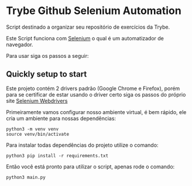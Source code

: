 # Trybe Github Selenium Automation
Script destinado a organizar seu repositório de exercícios da Trybe.

Este Script funciona com [Selenium](https://www.selenium.dev/) o qual é um automatizador de navegador.

Para usar siga os passos a seguir:


## Quickly setup to start
Este projeto contém 2 drivers padrão (Google Chrome e Firefox), porém para se certificar de estar usando o driver certo siga os passos do próprio site [Selenium Webdrivers](https://www.selenium.dev/documentation/webdriver/getting_started/install_drivers/)

Primeiramente vamos configurar nosso ambiente virtual, é bem rápido, ele cria um ambiente para nossas dependências:
````
python3 -m venv venv
source venv/bin/activate
````

Para instalar todas dependências do projeto utilize o comando:
````
python3 pip install -r requirements.txt
````

Então você está pronto para utilizar o script, apenas rode o comando:
````
python3 main.py
````
